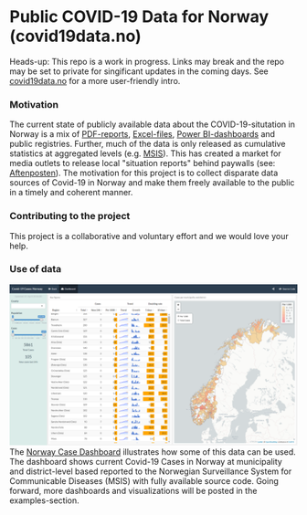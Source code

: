 # Public COVID-19 Data for Norway (covid19data.no)

Heads-up: This repo is a work in progress. Links may break and the repo may be set to private for singificant updates in the coming days. See [covid19data.no](https://www.covid19data.no/) for a more user-friendly intro.

### Motivation
The current state of publicly available data about the COVID-19-situtation in Norway is a mix of [PDF-reports](https://www.fhi.no/sv/smittsomme-sykdommer/corona/dags--og-ukerapporter/dags--og-ukerapporter-om-koronavirus/), [Excel-files](https://www.nav.no/no/nav-og-samfunn/statistikk/arbeidssokere-og-stillinger-statistikk/permitterte), [Power BI-dashboards](https://www.helsedirektoratet.no/statistikk/antall-innlagte-pasienter-pa-sykehus-med-pavist-covid-19) and public registries. Further, much of the data is only released as cumulative statistics at aggregated levels (e.g. [MSIS](http://www.msis.no/)). This has created a market for media outlets to release local "situation reports" behind paywalls (see: [Aftenposten](https://www.aftenposten.no/norge/i/K3mnr4/i-det-meste-av-landet-bremser-viruset-opp-i-oslo-sprer-det-seg-raskt-fra-bydel-til-bydel)). The motivation for this project is to collect disparate data sources of Covid-19 in Norway and make them freely available to the public in a timely and coherent manner.

### Contributing to the project
This project is a collaborative and voluntary effort and we would love your help.

### Use of data
![Case Dashboard](docs/img/MSIS_dashboard_full.PNG)
The [Norway Case Dashboard](https://www.covid19data.no/examples/01_case_dashboard/) illustrates how some of this data can be used. The dashboard shows current Covid-19 Cases in Norway at municipality and district-level based reported to the Norwegian Surveillance System for Communicable Diseases (MSIS) with fully available source code. Going forward, more dashboards and visualizations will be posted in the examples-section.

